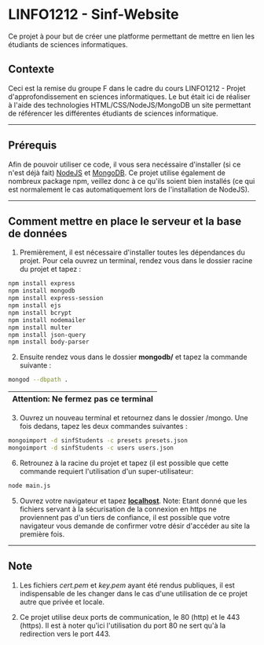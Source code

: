 # LINFO1212 - Sinf-Website

Ce projet à pour but de créer une platforme permettant de mettre en lien les étudiants de sciences informatiques.

## Contexte

Ceci est la remise du groupe F dans le cadre du cours LINFO1212 - Projet d'approfondissement en sciences informatiques.
Le but était ici de réaliser à l'aide des technologies HTML/CSS/NodeJS/MongoDB un site permettant de référencer les différentes étudiants de sciences informatique.

---

## Prérequis

Afin de pouvoir utiliser ce code, il vous sera necéssaire d'installer (si ce n'est déjà fait) [NodeJS](https://nodejs.org/en/) et [MongoDB](https://docs.mongodb.com/manual/installation/). Ce projet utilise également de nombreux package npm, veillez donc à ce qu'ils soient bien installés (ce qui est normalement le cas automatiquement lors de l'installation de NodeJS). 

---

## Comment mettre en place le serveur et la base de données

1. Premièrement, il est nécessaire d'installer toutes les dépendances du projet. Pour cela ouvrez un terminal, rendez vous dans le dossier racine du projet et tapez : 
```bash
npm install express
npm install mongodb
npm install express-session
npm install ejs
npm install bcrypt
npm install nodemailer
npm install multer
npm install json-query
npm install body-parser
```
2. Ensuite rendez vous dans le dossier **mongodb/** et tapez la commande suivante :
```bash
mongod --dbpath .
```
| Attention: Ne fermez pas ce terminal|
| --- |

3. Ouvrez un nouveau terminal et retournez dans le dossier /mongo. Une fois dedans, tapez les deux commandes suivantes : 
```bash
mongoimport -d sinfStudents -c presets presets.json
mongoimport -d sinfStudents -c users users.json
```

6. Retrounez à la racine du projet et tapez (il est possible que cette commande requiert l'utilisation d'un super-utilisateur:
```bash
node main.js
```

5. Ouvrez votre navigateur et tapez [**localhost**](https://localhost/). 
Note: Etant donné que les fichiers servant à la sécurisation de la connexion en https ne proviennent pas d'un tiers de confiance, il est possible que votre navigateur vous demande de confirmer votre désir d'accéder au site la première fois.

---

## Note

1. Les fichiers *cert.pem* et *key.pem* ayant été rendus publiques, il est indispensable de les changer dans le cas d'une utilisation de ce projet autre que privée et locale.

2. Ce projet utilise deux ports de communication, le 80 (http) et le 443 (https). Il est à noter qu'ici l'utilisation du port 80 ne sert qu'à la redirection vers le port 443.
